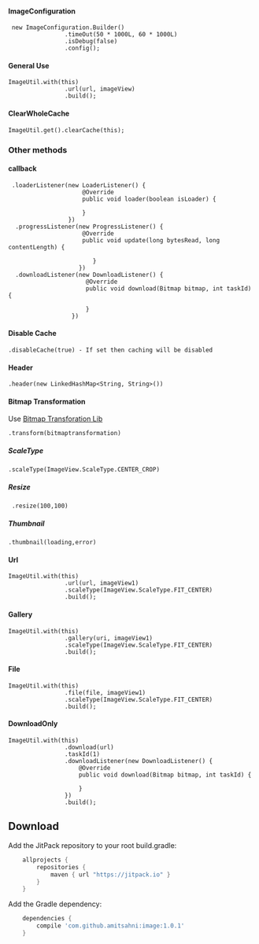 #### ImageConfiguration
```
 new ImageConfiguration.Builder()
                .timeOut(50 * 1000L, 60 * 1000L)
                .isDebug(false)
                .config();
```
#### General Use
```
ImageUtil.with(this)
                .url(url, imageView)
                .build();
```
#### ClearWholeCache
```
ImageUtil.get().clearCache(this);               
```
### Other methods

#### callback
```
 .loaderListener(new LoaderListener() {
                     @Override
                     public void loader(boolean isLoader) {
                         
                     }
                 })
  .progressListener(new ProgressListener() {
                     @Override
                     public void update(long bytesRead, long contentLength) {
                            
                        }
                    }) 
  .downloadListener(new DownloadListener() {
                      @Override
                      public void download(Bitmap bitmap, int taskId) {
                          
                      }
                  })                      
```

#### Disable Cache

```
.disableCache(true) - If set then caching will be disabled              
```
#### Header 
```
.header(new LinkedHashMap<String, String>())
```
#### Bitmap Transformation
Use [Bitmap Transforation Lib](https://github.com/wasabeef/glide-transformations) 
```
.transform(bitmaptransformation)
```
##### ScaleType
```
.scaleType(ImageView.ScaleType.CENTER_CROP)
```
##### Resize
```
 .resize(100,100)
```
##### Thumbnail
```
.thumbnail(loading,error)
```
#### Url
```
ImageUtil.with(this)
                .url(url, imageView1)
                .scaleType(ImageView.ScaleType.FIT_CENTER)
                .build();
```
#### Gallery
```
ImageUtil.with(this)
                .gallery(uri, imageView1)
                .scaleType(ImageView.ScaleType.FIT_CENTER)
                .build();
```
#### File
```
ImageUtil.with(this)
                .file(file, imageView1)
                .scaleType(ImageView.ScaleType.FIT_CENTER)
                .build();
```
#### DownloadOnly
```
ImageUtil.with(this)
                .download(url)
                .taskId(1)
                .downloadListener(new DownloadListener() {
                    @Override
                    public void download(Bitmap bitmap, int taskId) {
                        
                    }
                })
                .build();
```




Download
--------
Add the JitPack repository to your root build.gradle:

```groovy
	allprojects {
		repositories {
			maven { url "https://jitpack.io" }
		}
	}
```
Add the Gradle dependency:
```groovy
	dependencies {
		compile 'com.github.amitsahni:image:1.0.1'
	}
```